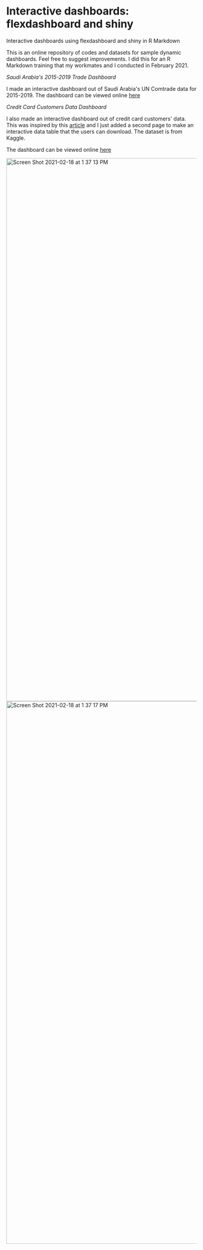 # Interactive dashboards: flexdashboard and shiny
Interactive dashboards using flexdashboard and shiny in R Markdown

This is an online repository of codes and datasets for sample dynamic dashboards. Feel free to suggest improvements. I did this for an R Markdown training that my workmates and I conducted in February 2021. 

*Saudi Arabia's 2015-2019 Trade Dashboard*

I made an interactive dashboard out of Saudi Arabia's UN Comtrade data for 2015-2019. The dashboard can be viewed online [here](https://gelijuani.shinyapps.io/sa_comtrade/)

*Credit Card Customers Data Dashboard*

I also made an interactive dashboard out of credit card customers' data. 
This was inspired by this [article](https://towardsdatascience.com/create-an-interactive-dashboard-with-shiny-flexdashboard-and-plotly-b1f025aebc9c) and I just added a second page to make an interactive data table that the users can download. The dataset is from Kaggle.  

The dashboard can be viewed online [here](https://gelijuani.shinyapps.io/credit/)


<img width="1436" alt="Screen Shot 2021-02-18 at 1 37 13 PM" src="https://user-images.githubusercontent.com/71627874/108310948-3c6f9480-71ef-11eb-81b0-652fa949d7c7.png">


<img width="1435" alt="Screen Shot 2021-02-18 at 1 37 17 PM" src="https://user-images.githubusercontent.com/71627874/108310985-4d200a80-71ef-11eb-9159-d4b3b291af8d.png">
